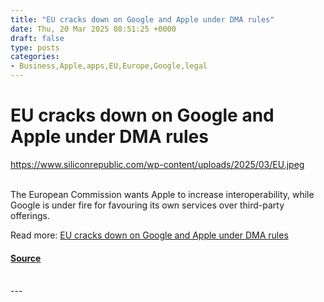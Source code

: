 ```yaml
---
title: "EU cracks down on Google and Apple under DMA rules"
date: Thu, 20 Mar 2025 08:51:25 +0000
draft: false
type: posts
categories: 
- Business,Apple,apps,EU,Europe,Google,legal
---
```

# EU cracks down on Google and Apple under DMA rules
https://www.siliconrepublic.com/wp-content/uploads/2025/03/EU.jpeg
<br/>

<br/>
The European Commission wants Apple to increase interoperability, while Google is under fire for favouring its own services over third-party offerings.

Read more: [EU cracks down on Google and Apple under DMA rules](https://www.siliconrepublic.com/business/google-apple-dma-eu-interoperability-rival-apps)

#### [Source](https://www.siliconrepublic.com/business/google-apple-dma-eu-interoperability-rival-apps)

<br/>
---

